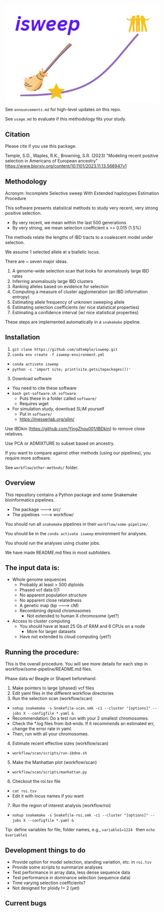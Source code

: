 <img src="isweep-icon.png" align="center" width="600px"/>

See `announcements.md` for high-level updates on this repo.

See `usage.md` to evaluate if this methodology fits your study.

## Citation

Please cite if you use this package.

Temple, S.D., Waples, R.K., Browning, S.R. (2023) "Modeling recent positive selection in Americans of European ancestry"
https://www.biorxiv.org/content/10.1101/2023.11.13.566947v1

## Methodology

Acronym: Incomplete Selective sweep With Extended haplotypes Estimation Procedure

This software presents statistical methods to study very recent, very strong positive selection.
- By very recent, we mean within the last 500 generations
- By very strong, we mean selection coefficient s >= 0.015 (1.5%)

The methods relate the lengths of IBD tracts to a coalescent model under selection. 

We assume 1 selected allele at a biallelic locus.

There are ~ seven major ideas.

1. A genome-wide selection scan that looks for anomalously large IBD rates
2. Inferring anomalously large IBD clusters
3. Ranking alleles based on evidence for selection
4. Computing a measure of cluster agglomeration (an IBD information entropy)
5. Estimating allele frequency of unknown sweeping allele
6. Estimating selection coefficients (w/ nice statistical properties)
7. Estimating a confidence interval (w/ nice statistical properties)

These steps are implemented automatically in a `snakemake` pipeline.

## Installation

1. ` git clone https://github.com/sdtemple/isweep.git `
2. ` conda env create -f isweep-environment.yml `
  - ` conda activate isweep `
  - ` python -c 'import site; print(site.getsitepackages())' `
3. Download software
  - You need to cite these software
  - ` bash get-software.sh software `
    - Puts these in a folder called `software/`
    - Requires wget
  - For simulation study, download SLiM yourself
    - Put in `software/`
    - https://messerlab.org/slim/

Use IBDkin (https://github.com/YingZhou001/IBDkin) to remove close relatives.

Use PCA or ADMIXTURE to subset based on ancestry.

If you want to compare against other methods (using our pipelines), you require more software.

See `workflow/other-methods/` folder.
  
## Overview

This repository contains a Python package and some Snakemake bioinformatics pipelines.
- The package ---> src/
- The pipelines ---> workflow/

You should run all `snakemake` pipelines in their `workflow/some-pipeline/`.

You should be in the `conda activate isweep` environment for analyses.

You should run the analyses using cluster jobs.

We have made README.md files in most subfolders.

## The input data is:

- Whole genome sequences
  - Probably at least > 500 diploids
  - Phased vcf data 0|1
  - No apparent population structure
  - No apparent close relatedness
  - A genetic map (bp ---> cM)
  - Recombining diploid chromosomes
    - Not extended to human X chromosome (yet?)
- Access to cluster computing
  - You should have at least 25 Gb of RAM and 6 CPUs on a node
    - More for larger datasets
  - Have not extended to cloud computing (yet?)

## Running the procedure:

This is the overall procedure. You will see more details for each step in workflow/some-pipeline/README.md files.

Phase data w/ Beagle or Shapeit beforehand.

1. Make pointers to large (phased) vcf files
2. Edit yaml files in the different workflow directories
3. Run the selection scan (workflow/scan)
- ` nohup snakemake -s Snakefile-scan.smk -c1 --cluster "[options]" --jobs X --configfile *.yaml & `
- Recommendation: Do a test run with your 2 smallest chromosomes.
- Check the *.log files from ibd-ends. If it recommends an estimated err, change the error rate in yaml.
- Then, run with all your chromosomes.
4. Estimate recent effective sizes (workflow/scan)
- ` workflow/scan/scripts/run-ibdne.sh `
5. Make the Manhattan plot (workflow/scan)
- ` workflow/scan/scripts/manhattan.py `
6. Checkout the roi.tsv file
  - ` cat roi.tsv `
  - Edit it with locus names if you want
7. Run the region of interest analysis (workflow/roi)
  - ` nohup snakemake -s Snakefile-roi.smk -c1 --cluster "[options]" --jobs X --configfile *.yaml & `

Tip: define variables for file, folder names, e.g., `variable1=1224 ` then `echo $variable1 `

## Development things to do

- Provide option for model selection, standing variation, etc. in `roi.tsv` 
- Provide some scripts to summarize analyses
- Test performance in array data, less dense sequence data
- Test performance in dominance selection (sequence data)
- Time varying selection coefficients?
- Not designed for ploidy != 2 (yet)

## Current bugs
